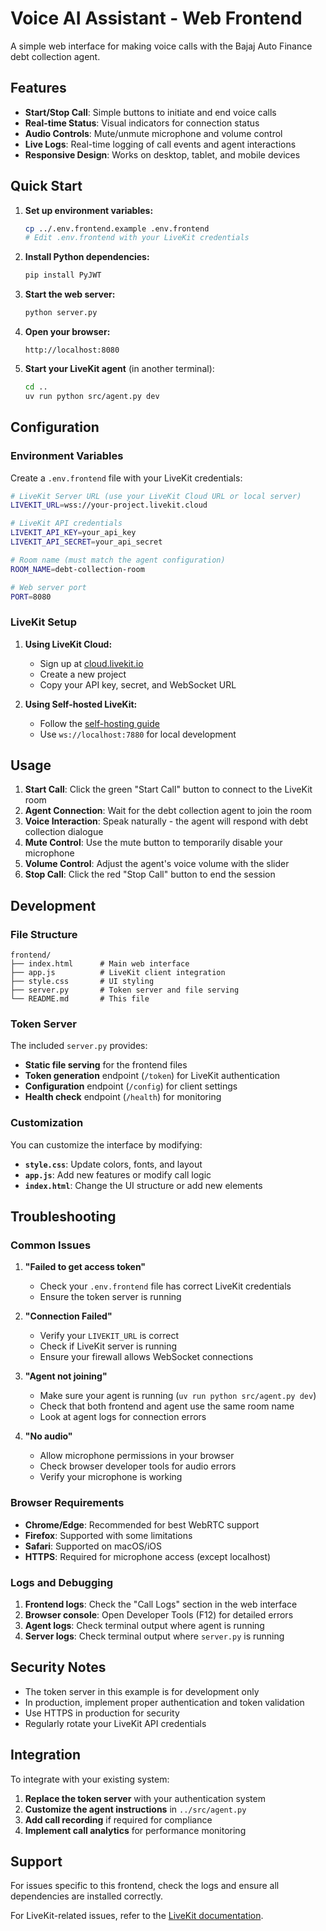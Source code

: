 # Voice AI Assistant - Web Frontend

A simple web interface for making voice calls with the Bajaj Auto Finance debt collection agent.

## Features

- **Start/Stop Call**: Simple buttons to initiate and end voice calls
- **Real-time Status**: Visual indicators for connection status
- **Audio Controls**: Mute/unmute microphone and volume control
- **Live Logs**: Real-time logging of call events and agent interactions
- **Responsive Design**: Works on desktop, tablet, and mobile devices

## Quick Start

1. **Set up environment variables:**
   ```bash
   cp ../.env.frontend.example .env.frontend
   # Edit .env.frontend with your LiveKit credentials
   ```

2. **Install Python dependencies:**
   ```bash
   pip install PyJWT
   ```

3. **Start the web server:**
   ```bash
   python server.py
   ```

4. **Open your browser:**
   ```
   http://localhost:8080
   ```

5. **Start your LiveKit agent** (in another terminal):
   ```bash
   cd ..
   uv run python src/agent.py dev
   ```

## Configuration

### Environment Variables

Create a `.env.frontend` file with your LiveKit credentials:

```bash
# LiveKit Server URL (use your LiveKit Cloud URL or local server)
LIVEKIT_URL=wss://your-project.livekit.cloud

# LiveKit API credentials
LIVEKIT_API_KEY=your_api_key
LIVEKIT_API_SECRET=your_api_secret

# Room name (must match the agent configuration)
ROOM_NAME=debt-collection-room

# Web server port
PORT=8080
```

### LiveKit Setup

1. **Using LiveKit Cloud:**
   - Sign up at [cloud.livekit.io](https://cloud.livekit.io)
   - Create a new project
   - Copy your API key, secret, and WebSocket URL

2. **Using Self-hosted LiveKit:**
   - Follow the [self-hosting guide](https://docs.livekit.io/home/self-hosting/)
   - Use `ws://localhost:7880` for local development

## Usage

1. **Start Call**: Click the green "Start Call" button to connect to the LiveKit room
2. **Agent Connection**: Wait for the debt collection agent to join the room
3. **Voice Interaction**: Speak naturally - the agent will respond with debt collection dialogue
4. **Mute Control**: Use the mute button to temporarily disable your microphone
5. **Volume Control**: Adjust the agent's voice volume with the slider
6. **Stop Call**: Click the red "Stop Call" button to end the session

## Development

### File Structure

```
frontend/
├── index.html      # Main web interface
├── app.js          # LiveKit client integration
├── style.css       # UI styling
├── server.py       # Token server and file serving
└── README.md       # This file
```

### Token Server

The included `server.py` provides:
- **Static file serving** for the frontend files
- **Token generation** endpoint (`/token`) for LiveKit authentication
- **Configuration** endpoint (`/config`) for client settings
- **Health check** endpoint (`/health`) for monitoring

### Customization

You can customize the interface by modifying:

- **`style.css`**: Update colors, fonts, and layout
- **`app.js`**: Add new features or modify call logic
- **`index.html`**: Change the UI structure or add new elements

## Troubleshooting

### Common Issues

1. **"Failed to get access token"**
   - Check your `.env.frontend` file has correct LiveKit credentials
   - Ensure the token server is running

2. **"Connection Failed"**
   - Verify your `LIVEKIT_URL` is correct
   - Check if LiveKit server is running
   - Ensure your firewall allows WebSocket connections

3. **"Agent not joining"**
   - Make sure your agent is running (`uv run python src/agent.py dev`)
   - Check that both frontend and agent use the same room name
   - Look at agent logs for connection errors

4. **"No audio"**
   - Allow microphone permissions in your browser
   - Check browser developer tools for audio errors
   - Verify your microphone is working

### Browser Requirements

- **Chrome/Edge**: Recommended for best WebRTC support
- **Firefox**: Supported with some limitations
- **Safari**: Supported on macOS/iOS
- **HTTPS**: Required for microphone access (except localhost)

### Logs and Debugging

1. **Frontend logs**: Check the "Call Logs" section in the web interface
2. **Browser console**: Open Developer Tools (F12) for detailed errors
3. **Agent logs**: Check terminal output where agent is running
4. **Server logs**: Check terminal output where `server.py` is running

## Security Notes

- The token server in this example is for development only
- In production, implement proper authentication and token validation
- Use HTTPS in production for security
- Regularly rotate your LiveKit API credentials

## Integration

To integrate with your existing system:

1. **Replace the token server** with your authentication system
2. **Customize the agent instructions** in `../src/agent.py`
3. **Add call recording** if required for compliance
4. **Implement call analytics** for performance monitoring

## Support

For issues specific to this frontend, check the logs and ensure all dependencies are installed correctly.

For LiveKit-related issues, refer to the [LiveKit documentation](https://docs.livekit.io).